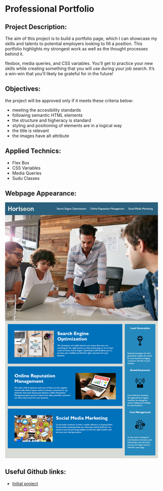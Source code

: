 # Professional Portfolio

## Project Description:

 The aim of this project is to build a portfolio page, which I can showcase my skills and talents to potential employers looking to fill a position. This portfolio highlights my strongest work as well as the thought processes behind it. 

 flexbox, media queries, and CSS variables. You'll get to practice your new skills while creating something that you will use during your job search. It’s a win-win that you'll likely be grateful for in the future!

## Objectives:

the project will be approved only if it meets these criteria below:

- meeting the accesibility standards
- following semantic HTML elements
- the structure and higheracy is standard
- styling and positioning of elements are in a logical way
- the title is relevant
- the images have alt attribute

## Applied Technics:

- Flex Box
- CSS Variables
- Media Queries
- Sudu Classes 


## Webpage Appearance:
![digital-marketing-website](https://github.com/amiresf1983/Week1-Refactoring-AE/blob/main/assets/images/01-html-css-git-homework-demo.png)

## Useful Github links:
- [Initial project](https://github.com/amiresf1983/Week1-Refactoring-AE/tree/main/assets/initial-files)
